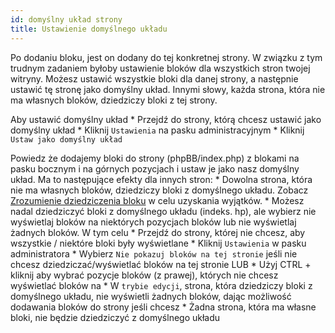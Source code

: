 ```yaml
---
id: domyślny układ strony
title: Ustawienie domyślnego układu
---
```


Po dodaniu bloku, jest on dodany do tej konkretnej strony. W związku z tym trudnym zadaniem byłoby ustawienie bloków dla wszystkich stron twojej witryny. Możesz ustawić wszystkie bloki dla danej strony, a następnie ustawić tę stronę jako domyślny układ. Innymi słowy, każda strona, która nie ma własnych bloków, dziedziczy bloki z tej strony.

Aby ustawić domyślny układ * Przejdź do strony, którą chcesz ustawić jako domyślny układ * Kliknij `Ustawienia` na pasku administracyjnym * Kliknij `Ustaw jako domyślny układ`

Powiedz że dodajemy bloki do strony (phpBB/index.php) z blokami na pasku bocznym i na górnych pozycjach i ustaw je jako nasz domyślny układ. Ma to następujące efekty dla innych stron: * Dowolna strona, która nie ma własnych bloków, dziedziczy bloki z domyślnego układu. Zobacz [Zrozumienie dziedziczenia bloku](./blocks-inheritance.md) w celu uzyskania wyjątków. * Możesz nadal dziedziczyć bloki z domyślnego układu (indeks. hp), ale wybierz nie wyświetlaj bloków na niektórych pozycjach bloków lub nie wyświetlaj żadnych bloków. W tym celu * Przejdź do strony, której nie chcesz, aby wszystkie / niektóre bloki były wyświetlane * Kliknij `Ustawienia` w pasku administratora * Wybierz `Nie pokazuj bloków na tej stronie` jeśli nie chcesz dziedziczać/wyświetlać bloków na tej stronie LUB * Użyj CTRL + kliknij aby wybrać pozycje bloków (z prawej), których nie chcesz wyświetlać bloków na * W `trybie edycji`, strona, która dziedziczy bloki z domyślnego układu, nie wyświetli żadnych bloków, dając możliwość dodawania bloków do strony jeśli chcesz * Żadna strona, która ma własne bloki, nie będzie dziedziczyć z domyślnego układu